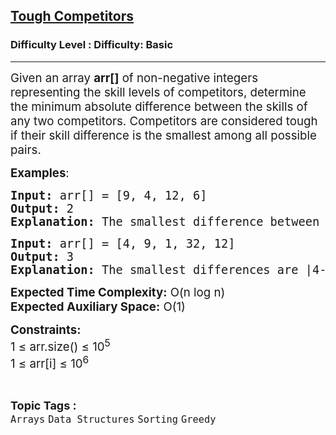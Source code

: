 <h2><a href="https://www.geeksforgeeks.org/problems/tough-competitors0540/1?page=3&difficulty=Basic&status=unsolved,attempted&sortBy=difficulty">Tough Competitors</a></h2><h3>Difficulty Level : Difficulty: Basic</h3><hr><div class="problems_problem_content__Xm_eO"><p><span style="font-size: 14pt;">Given an array <strong>arr[]</strong> of non-negative integers representing the skill levels of competitors, determine the minimum absolute difference between the skills of any two competitors. Competitors are considered tough if their skill difference is the smallest among all possible pairs.</span></p>
<p><span style="font-size: 14pt;"><strong>Examples</strong>:</span></p>
<pre><span style="font-size: 14pt;"><strong>Input:</strong> arr[] = [9, 4, 12, 6]</span><br><span style="font-size: 14pt;"><strong>Output:</strong> 2</span><br><span style="font-size: 14pt;"><strong>Explanation:</strong> The smallest difference between skill values is |4-6| = 2.</span></pre>
<pre><span style="font-size: 14pt;"><strong>Input:</strong> arr[] = [4, 9, 1, 32, 12]</span><br><span style="font-size: 14pt;"><strong>Output:</strong> 3</span><br><span style="font-size: 14pt;"><strong>Explanation:</strong> The smallest differences are |4-1| = 3 and |9-12| = 3. Thus, the smallest difference is 3.</span></pre>
<p><span style="font-size: 14pt;"><strong>Expected Time Complexity:</strong> O(n log n)</span><br><span style="font-size: 14pt;"><strong>Expected Auxiliary Space:</strong> O(1)</span></p>
<p><span style="font-size: 14pt;"><strong>Constraints:<br></strong>1 ≤ arr.size() ≤ 10<sup>5</sup></span><br><span style="font-size: 14pt;">1 ≤ arr[i] ≤ 10<sup>6</sup></span></p></div><br><p><span style=font-size:18px><strong>Topic Tags : </strong><br><code>Arrays</code>&nbsp;<code>Data Structures</code>&nbsp;<code>Sorting</code>&nbsp;<code>Greedy</code>&nbsp;